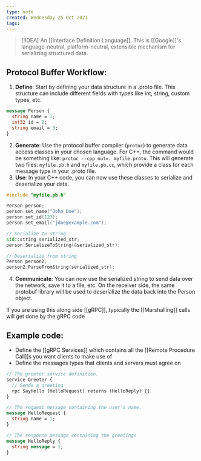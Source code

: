 ```yaml
---
type: note
created: Wednesday 25 Oct 2023
tags: 
---
```

> [!IDEA]
> An [[Interface Definition Language]]. This is [[Google]]'s language-neutral, platform-neutral, extensible mechanism for serializing structured data.

## Protocol Buffer Workflow:
1. **Define**: Start by defining your data structure in a .proto file. This structure can include different fields with types like int, string, custom types, etc.
```proto
message Person {
  string name = 1;
  int32 id = 2;
  string email = 3;
}
```
2. **Generate**: Use the protocol buffer compiler (`protoc`) to generate data access classes in your chosen language. For C++, the command would be something like: `protoc --cpp_out=. myfile.proto`. This will generate two files: `myfile.pb.h` and `myfile.pb.cc`, which provide a class for each message type in your .proto file.
3. **Use**: In your C++ code, you can now use these classes to serialize and deserialize your data. 
```cpp
#include "myfile.pb.h"

Person person;
person.set_name("John Doe");
person.set_id(123);
person.set_email("jdoe@example.com");

// Serialize to string
std::string serialized_str;
person.SerializeToString(&serialized_str);

// Deserialize from string
Person person2;
person2.ParseFromString(serialized_str);
```
4. **Communicate**: You can now use the serialized string to send data over the network, save it to a file, etc. On the receiver side, the same protobuf library will be used to deserialize the data back into the Person object.

If you are using this along side [[gRPC]], typically the [[Marshalling]] calls will get done by the gRPC code

## Example code:
- Define the [[gRPC Services]] which contains all the [[Remote Procedure Call]]s you want clients to make use of
- Define the messages types that clients and servers must agree on
```proto
// The greeter service definition.
service Greeter {
  // Sends a greeting
  rpc SayHello (HelloRequest) returns (HelloReply) {}
}

// The request message containing the user's name.
message HelloRequest {
  string name = 1;
}

// The response message containing the greetings
message HelloReply {
  string message = 1;
}
```
